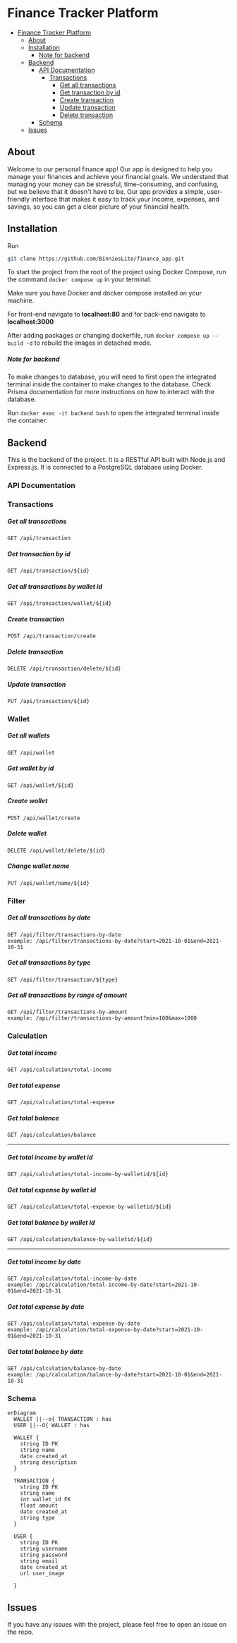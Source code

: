 # Finance Tracker  Platform

- [Finance Tracker  Platform](#finance-tracker--platform)
  - [About](#about)
  - [Installation](#installation)
    - [Note for backend](#note-for-backend)
  - [Backend](#backend)
    - [API Documentation](#api-documentation)
      - [Transactions](#transactions)
        - [Get all transactions](#get-all-transactions)
        - [Get transaction by id](#get-transaction-by-id)
        - [Create transaction](#create-transaction)
        - [Update transaction](#update-transaction)
        - [Delete transaction](#delete-transaction)
    - [Schema](#schema)
  - [Issues](#issues)

## About

Welcome to our personal finance app! Our app is designed to help you manage your finances and achieve your financial goals. We understand that managing your money can be stressful, time-consuming, and confusing, but we believe that it doesn't have to be. Our app provides a simple, user-friendly interface that makes it easy to track your income, expenses, and savings, so you can get a clear picture of your financial health.

## Installation

Run

```bash
git clone https://github.com/BinniesLite/finance_app.git
```

To start the project from the root of the project using Docker Compose, run the command `docker compose up` in your terminal.

Make sure you have Docker and docker compose installed on your machine.

For front-end navigate to **localhost:80** and for back-end navigate to **localhost:3000**

After adding packages or changing dockerfile, run `docker compose up --build -d` to rebuild the images in detached mode.

##### Note for backend

To make changes to database, you will need to first open the integrated terminal inside the container to make changes to the database. Check Prisma documentation for more instructions on how to interact with the database.

Run `docker exec -it backend bash` to open the integrated terminal inside the container.

## Backend

This is the backend of the project. It is a RESTful API built with Node.js and Express.js. It is connected to a PostgreSQL database using Docker.

### API Documentation
<space>

### Transactions

##### Get all transactions

```http
GET /api/transaction
```

##### Get transaction by id

```http
GET /api/transaction/${id}
```

##### Get all transactions by wallet id

```http
GET /api/transaction/wallet/${id}
```

##### Create transaction

```http
POST /api/transaction/create
```
##### Delete transaction

```http
DELETE /api/transaction/delete/${id}
```

##### Update transaction

```http
PUT /api/transaction/${id}
```
<space>

### Wallet
##### Get all wallets

```http
GET /api/wallet
```

##### Get wallet by id

```http
GET /api/wallet/${id}
```

##### Create wallet

```http
POST /api/wallet/create
```

##### Delete wallet

```http
DELETE /api/wallet/delete/${id}
```

##### Change wallet name

```http
PUT /api/wallet/name/${id}
```
<space>

### Filter

##### Get all transactions by date

```http
GET /api/filter/transactions-by-date
example: /api/filter/transactions-by-date?start=2021-10-01&end=2021-10-31
```

##### Get all transactions by type

```http
GET /api/filter/transaction/${type}
```

##### Get all transactions by range of amount

```http
GET /api/filter/transactions-by-amount
example: /api/filter/transactions-by-amount?min=100&max=1000
```
<space>

### Calculation
##### Get total income

```http
GET /api/calculation/total-income
```

##### Get total expense

```http
GET /api/calculation/total-expense
```

##### Get total balance

```http
GET /api/calculation/balance
```
---------------------

##### Get total income by wallet id

```http
GET /api/calculation/total-income-by-walletid/${id}
```

##### Get total expense by wallet id

```http
GET /api/calculation/total-expense-by-walletid/${id}
```

##### Get total balance by wallet id

```http
GET /api/calculation/balance-by-walletid/${id}
```

---------------------

##### Get total income by date

```http
GET /api/calculation/total-income-by-date
example: /api/calculation/total-income-by-date?start=2021-10-01&end=2021-10-31
```

##### Get total expense by date

```http
GET /api/calculation/total-expense-by-date
example: /api/calculation/total-expense-by-date?start=2021-10-01&end=2021-10-31
```

##### Get total balance by date

```http
GET /api/calculation/balance-by-date
example: /api/calculation/balance-by-date?start=2021-10-01&end=2021-10-31
```
<space>

### Schema

```mermaid
erDiagram
  WALLET ||--o{ TRANSACTION : has
  USER ||--O{ WALLET : has

  WALLET { 
    string ID PK
    string name  
    date created_at 
    string description 
  }
  
  TRANSACTION {
    string ID PK
    string name 
    int wallet_id FK
    float amount 
    date created_at 
    string type 
  }

  USER {
    string ID PK
    string username
    string password
    string email
    date created_at
    url user_image

  }

```

## Issues

If you have any issues with the project, please feel free to open an issue on the repo.
